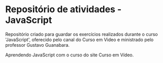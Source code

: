 # Repositório de atividades - JavaScript
Repositório criado para guardar os exercícios realizados durante o curso 'JavaScript', oferecido pelo canal do Curso em Video e ministrado pelo professor Gustavo Guanabara.

Aprendendo JavaScript com o curso do site Curso em Vídeo.